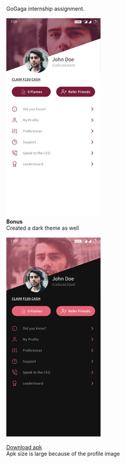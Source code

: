 GoGaga internship assignment.
<br>
<br>
<img src="assets/1.jpg" width="250">
<br>
<b>Bonus</b><br>Created a dark theme as well
<br>
<br>
<img src="assets/2.jpg" width="250">
<br>
<br>
<a href="https://github.com/divijgupta970/GoGagaAssignment/blob/master/assets/app-debug.apk">Download apk</a><br>
Apk size is large because of the profile image
